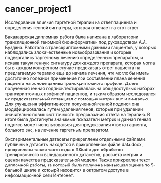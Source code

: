 # cancer_project1
Исследование влияния таргетной терапии на ответ пациента и определения генной сигнатуры, которая отвечает на этот ответ

Бакалаврская дипломная работа была написана в лаборатории трансляционной геномной биоинформатики под руководством А.А. Буздина. Работала с транскриптомными данными пациентов, у которых наблюдались злокачественные новообразования и которые подвергались таргетному лечению определенным препаратом, и искала такую генную сигнатуру для каждого препарата, которая могла бы в каждом конкретном случае предсказать ответ пациента на предлагаемую терапию еще до начала лечения, что могло бы иметь достаточно полезное применение при составлении плана лечения пациента на основе данных транскриптомного профиля. Далее полученная генная подпись тестировалась на общедоступных наборах транскриптомных профилей пациентов, и таким образом исследовался их предсказательный потенциал с помощью метрик auc и пи-вэлью. Для улучшения эффективности полученной генной подписи она модифицировалась путем удаления генов, которые при удалении значительно повышают точность предсказания ответа на терапию. В итоге была достигнуты значимые показатели метрик и данная генная подпись может использоваться для предсказания ответа пациента, больного зно, на лечение таргетным препаратом.

Экспериментальные датасеты прикреплены отдельными файлами, публичные датасеты находятся в прикрпленном файле data.docx, прикреплены также части кода в RStudio для обработки тренировочного и валидационного датасетов, рассчета метрик и оценки качества предсказательной модели. Также прикреплен текст дипломной работы, за который была получена наивысшая оценка по 5-бальной шкале и котоырй находится в октрытом доступе в информационной сети Интернет.
